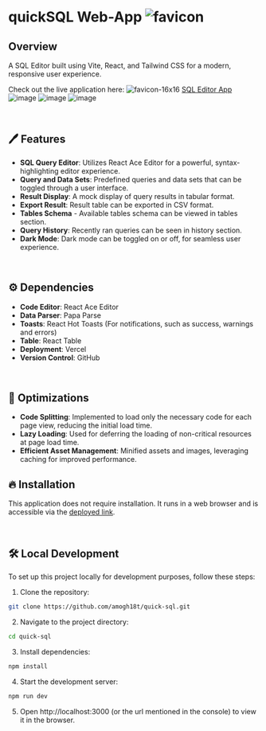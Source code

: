 # quickSQL Web-App ![favicon](./favicon.ico)

## Overview

A SQL Editor built using Vite, React, and Tailwind CSS for a modern, responsive user experience.

Check out the live application here: ![favicon-16x16](favicon.ico) 
  [SQL Editor App](https://quick-sql.vercel.app/)
![image](https://github.com/amogh18t/quickSQL/assets/75831661/619fd4d5-3468-4d8f-8858-f4530b4eaf81)
![image](https://github.com/amogh18t/quickSQL/assets/75831661/38e00910-7cf1-413b-8be4-d9b0017d7a2d)
![image](https://github.com/amogh18t/quickSQL/assets/75831661/87ed6589-3596-4e66-9793-62f0320b0031)


<br>

## 🖊️ Features

- **SQL Query Editor**: Utilizes React Ace Editor for a powerful, syntax-highlighting editor experience.
- **Query and Data Sets**: Predefined queries and data sets that can be toggled through a user interface.
- **Result Display**: A mock display of query results in tabular format.
- **Export Result**: Result table can be exported in CSV format.
- **Tables Schema** - Available tables schema can be viewed in tables section.
- **Query History**: Recently ran queries can be seen in history section.
- **Dark Mode**: Dark mode can be toggled on or off, for seamless user experience.

<br>

## ⚙️ Dependencies

- **Code Editor**: React Ace Editor
- **Data Parser**: Papa Parse
- **Toasts**: React Hot Toasts (For notifications, such as success, warnings and errors)
- **Table**: React Table
- **Deployment**: Vercel
- **Version Control**: GitHub

<br>

## 📀 Optimizations

- **Code Splitting**: Implemented to load only the necessary code for each page view, reducing the initial load time.
- **Lazy Loading**: Used for deferring the loading of non-critical resources at page load time.
- **Efficient Asset Management**: Minified assets and images, leveraging caching for improved performance.

## 🔥 Installation

This application does not require installation. It runs in a web browser and is accessible via the [deployed link](https://quick-sql.vercel.app/#).

<br>

## 🛠️ Local Development

To set up this project locally for development purposes, follow these steps:

1. Clone the repository:
```bash
git clone https://github.com/amogh18t/quick-sql.git
```

2. Navigate to the project directory:

```bash
cd quick-sql
```

3. Install dependencies:

```bash
npm install
```

4. Start the development server:
```bash
npm run dev
```
5. Open http://localhost:3000 (or the url mentioned in the console) to view it in the browser.

<br>
